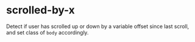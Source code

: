 # scrolled-by-x
Detect if user has scrolled up or down by a variable offset since last scroll, and set class of `body` accordingly. 
